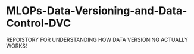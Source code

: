 # MLOPs-Data-Versioning-and-Data-Control-DVC
REPOISTORY FOR UNDERSTANDING HOW DATA VERSIONING ACTUALLY WORKS!
